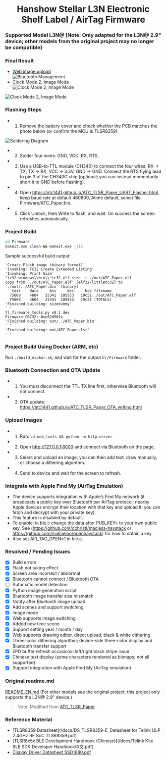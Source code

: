 <h1 align="center">Hanshow Stellar L3N Electronic Shelf Label / AirTag Firmware</h1>

### Supported Model L3N@ (Note: Only adapted for the L3N@ 2.9" device; other models from the original project may no longer be compatible)

### Final Result

- [Web image upload](https://javabin.cn/stellar-L3N-etag/web_tools/)  
  ![Bluetooth Management](/images/web.jpg)
- Clock Mode 2, Image Mode  
  ![Clock Mode 2, Image Mode](/images/1553702163.jpg)

![Clock Mode 2, Image Mode](/images/1587504241.jpg)

### Flashing Steps

- 1. Remove the battery cover and check whether the PCB matches the photo below (or confirm the MCU is TLSR8359).

![Soldering Diagram](/USB_UART_Flashing_connection.jpg)

- 2. Solder four wires: GND, VCC, RX, RTS.
- 3. Use a USB-to-TTL module (CH340) to connect the four wires: RX -> TX, TX -> RX, VCC -> 3.3V, GND -> GND. Connect the RTS flying lead to pin 3 of the CH340G chip (optional; you can instead momentarily short it to GND before flashing).
- 4. Open https://atc1441.github.io/ATC_TLSR_Paper_UART_Flasher.html, keep baud rate at default 460800, Atime default, select file Firmware/ATC_Paper.bin.
- 5. Click Unlock, then Write to flash, and wait. On success the screen refreshes automatically.

### Project Build

```cmd
cd Firmware
makeit.exe clean && makeit.exe -j12
```

Sample successful build output:

```
'Create Flash image (binary format)'
'Invoking: TC32 Create Extended Listing'
'Invoking: Print Size'
"tc32_windows\\bin\\"tc32-elf-size -t ./out/ATC_Paper.elf
copy from `./out/ATC_Paper.elf' [elf32-littletc32] to `./out/../ATC_Paper.bin' [binary]
   text    data     bss     dec     hex filename
  75608    4604   25341  105553   19c51 ./out/ATC_Paper.elf
  75608    4604   25341  105553   19c51 (TOTALS)
'Finished building: sizedummy'
' '
tl_fireware_tools.py v0.1 dev
Firmware CRC32: 0xe62d501e
'Finished building: out/../ATC_Paper.bin'
' '
'Finished building: out/ATC_Paper.lst'
' '
```

### Project Build Using Docker (ARM, etc)

Run `./build_docker.sh`, and wait for the output in `/Firmware` folder.

### Bluetooth Connection and OTA Update

- 1. You must disconnect the TTL TX line first, otherwise Bluetooth will not connect.
- 2. OTA update: https://atc1441.github.io/ATC_TLSR_Paper_OTA_writing.html

### Upload Images

- 1. Run: `cd web_tools && python -m http.server`
- 2. Open http://127.0.0.1:8000 and connect via Bluetooth on the page.
- 3. Select and upload an image; you can then add text, draw manually, or choose a dithering algorithm.
- 4. Send to device and wait for the screen to refresh.

### Integrate with Apple Find My (AirTag Emulation)

- The device supports integration with Apple’s Find My network (it broadcasts a public key over Bluetooth per AirTag protocol; nearby Apple devices encrypt their location with that key and upload it; you can fetch and decrypt with your private key).
- This feature is disabled by default.
- To enable: in ble.c change the data after PUB_KEY= to your own public key. See (https://github.com/dchristl/macless-haystack or https://github.com/malmeloo/openhaystack) for how to obtain a key.
- Also set AIR_TAG_OPEN=1 in ble.c.

### Resolved / Pending Issues

- [X] Build errors
- [X] Flash not taking effect
- [X] Screen area incorrect / abnormal
- [X] Bluetooth cannot connect / Bluetooth OTA
- [ ] Automatic model detection
- [X] Python image generation script
- [X] Bluetooth image transfer size mismatch
- [X] Notify after Bluetooth image upload
- [X] Add scenes and support switching
- [X] Image mode
- [X] Web supports image switching
- [X] Added new time scene
- [X] Support setting year / month / day
- [X] Web supports drawing editor, direct upload, black & white dithering
- [X] Three-color dithering algorithm; device-side three-color display and Bluetooth transfer support
- [X] EPD buffer refresh occasional left/right black stripe issue
- [X] Chinese text display (some characters rendered as bitmaps; not all supported)
- [X] Support integration with Apple Find My (AirTag emulation)

### Original readme.md

[README_EN.md](/README_en.md) (For other models see the original project; this project only supports the L3N@ 2.9" device.)

> Note: Modified from [ATC_TLSR_Paper](https://github.com/atc1441/ATC_TLSR_Paper).

### Reference Material

- [TLSR8359 Datasheet](/docs/DS_TLSR8359-E_Datasheet for Telink ULP 2.4GHz RF SoC TLSR8359.pdf)
- [TLSR8x5x BLE Development Handbook (Chinese)](/docs/Telink Kite BLE SDK Developer Handbook中文.pdf)
- [Display Driver Datasheet SSD1680.pdf](/docs/SSD1680.pdf)
